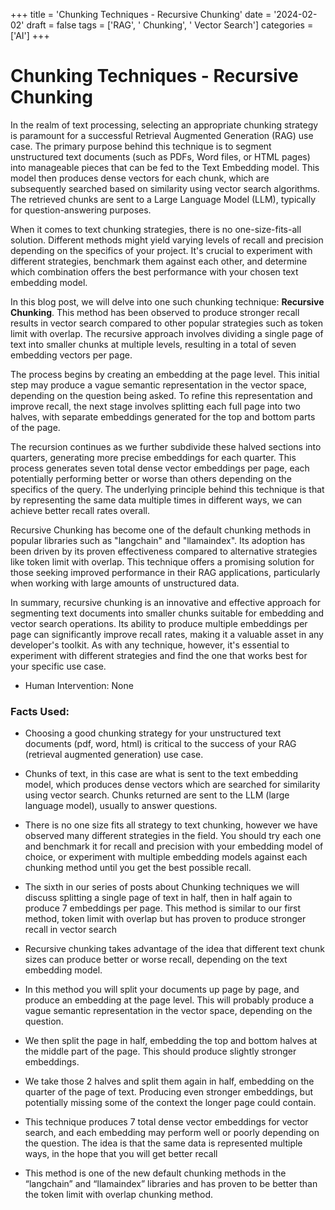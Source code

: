
+++
title = 'Chunking Techniques - Recursive Chunking'
date = '2024-02-02'
draft = false
tags = ['RAG', ' Chunking', ' Vector Search']
categories = ['AI']
+++

 # Chunking Techniques - Recursive Chunking

In the realm of text processing, selecting an appropriate chunking strategy is paramount for a successful Retrieval Augmented Generation (RAG) use case. The primary purpose behind this technique is to segment unstructured text documents (such as PDFs, Word files, or HTML pages) into manageable pieces that can be fed to the Text Embedding model. This model then produces dense vectors for each chunk, which are subsequently searched based on similarity using vector search algorithms. The retrieved chunks are sent to a Large Language Model (LLM), typically for question-answering purposes.

When it comes to text chunking strategies, there is no one-size-fits-all solution. Different methods might yield varying levels of recall and precision depending on the specifics of your project. It's crucial to experiment with different strategies, benchmark them against each other, and determine which combination offers the best performance with your chosen text embedding model.

In this blog post, we will delve into one such chunking technique: **Recursive Chunking**. This method has been observed to produce stronger recall results in vector search compared to other popular strategies such as token limit with overlap. The recursive approach involves dividing a single page of text into smaller chunks at multiple levels, resulting in a total of seven embedding vectors per page.

The process begins by creating an embedding at the page level. This initial step may produce a vague semantic representation in the vector space, depending on the question being asked. To refine this representation and improve recall, the next stage involves splitting each full page into two halves, with separate embeddings generated for the top and bottom parts of the page.

The recursion continues as we further subdivide these halved sections into quarters, generating more precise embeddings for each quarter. This process generates seven total dense vector embeddings per page, each potentially performing better or worse than others depending on the specifics of the query. The underlying principle behind this technique is that by representing the same data multiple times in different ways, we can achieve better recall rates overall.

Recursive Chunking has become one of the default chunking methods in popular libraries such as "langchain" and "llamaindex". Its adoption has been driven by its proven effectiveness compared to alternative strategies like token limit with overlap. This technique offers a promising solution for those seeking improved performance in their RAG applications, particularly when working with large amounts of unstructured data.

In summary, recursive chunking is an innovative and effective approach for segmenting text documents into smaller chunks suitable for embedding and vector search operations. Its ability to produce multiple embeddings per page can significantly improve recall rates, making it a valuable asset in any developer's toolkit. As with any technique, however, it's essential to experiment with different strategies and find the one that works best for your specific use case.
 * Human Intervention: None

### Facts Used:
* Choosing a good chunking strategy for your unstructured text documents (pdf, word, html) is critical to the success of your RAG (retrieval augmented generation) use case.
* Chunks of text, in this case are what is sent to the text embedding model, which produces dense vectors which are searched for similarity using vector search.  Chunks returned are sent to the LLM (large language model), usually to answer questions.
* There is no one size fits all strategy to text chunking, however we have observed many different strategies in the field.  You should try each one and benchmark it for recall and precision with your embedding model of choice, or experiment with multiple embedding models against each chunking method until you get the best possible recall.
* The sixth in our series of posts about Chunking techniques we will discuss splitting a single page of text in half, then in half again to produce 7 embeddings per page.  This method is similar to our first method, token limit with overlap but has proven to produce stronger recall in vector search
* Recursive chunking takes advantage of the idea that different text chunk sizes can produce better or worse recall, depending on the text embedding model.
* In this method you will split your documents up page by page, and produce an embedding at the page level.  This will probably produce a vague semantic representation in the vector space, depending on the question.
* We then split the page in half, embedding the top and bottom halves at the middle part of the page.  This should produce slightly stronger embeddings.
* We take those 2 halves and split them again in half, embedding on the quarter of the page of text.  Producing even stronger embeddings, but potentially missing some of the context the longer page could contain.
* This technique produces 7 total dense vector embeddings for vector search, and each embedding may perform well or poorly depending on the question.  The idea is that the same data is represented multiple ways, in the hope that you will get better recall
* This method is one of the new default chunking methods in the “langchain” and “llamaindex” libraries and has proven to be better than the token limit with overlap chunking method.
